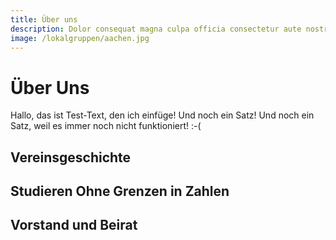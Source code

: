```yaml
---
title: Über uns
description: Dolor consequat magna culpa officia consectetur aute nostrud excepteur in sunt sint aliqua pariatur. Irure voluptate veniam sit aliquip dolor incididunt aute Lorem quis ullamco occaecat nulla laborum id. Culpa elit Lorem cillum occaecat exercitation aliqua aliqua enim commodo velit mollit quis velit irure. Dolor Lorem exercitation nisi nisi nisi dolore esse ut aliquip duis. Dolor
image: /lokalgruppen/aachen.jpg
---
```


# Über Uns

Hallo, das ist Test-Text, den ich einfüge! Und noch ein Satz! Und noch ein Satz, weil es immer noch nicht funktioniert! :-(

## Vereinsgeschichte

<timeline timeline-config="about_us/timeline"></timeline>

## Studieren Ohne Grenzen in Zahlen

## Vorstand und Beirat
